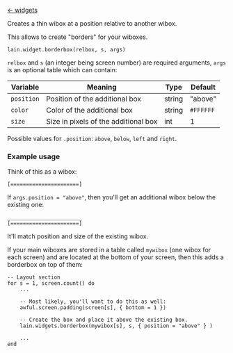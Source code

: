 [<- widgets](https://github.com/copycat-killer/lain/wiki/Widgets)

Creates a thin wibox at a position relative to another wibox.

This allows to create "borders" for your wiboxes.

	lain.widget.borderbox(relbox, s, args)

`relbox` and `s` (an integer being screen number) are required arguments, `args` is an optional table
which can contain:

Variable | Meaning | Type | Default
--- | --- | --- | ---
`position` | Position of the additional box | string | "above"
`color` | Color of the additional box | string | `#FFFFFF`
`size` | Size in pixels of the additional box | int | 1

Possible values for `.position`: `above`, `below`, `left` and `right`.

### Example usage

Think of this as a wibox:

	[======================]

If `args.position = "above"`, then you'll get an additional wibox below
the existing one:

	________________________
	[======================]

It'll match position and size of the existing wibox.

If your main wiboxes are stored in a table called `mywibox` (one wibox
for each screen) and are located at the bottom of your screen, then this
adds a borderbox on top of them:

    -- Layout section
	for s = 1, screen.count() do
        ...

	    -- Most likely, you'll want to do this as well:
	    awful.screen.padding(screen[s], { bottom = 1 })

	    -- Create the box and place it above the existing box.
	    lain.widgets.borderbox(mywibox[s], s, { position = "above" } )

        ...
	end